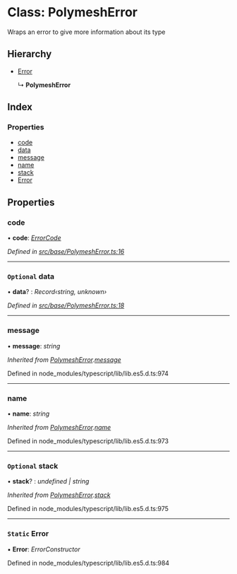 # Class: PolymeshError

Wraps an error to give more information about its type

## Hierarchy

* [Error](polymesherror.md#static-error)

  ↳ **PolymeshError**

## Index

### Properties

* [code](polymesherror.md#code)
* [data](polymesherror.md#optional-data)
* [message](polymesherror.md#message)
* [name](polymesherror.md#name)
* [stack](polymesherror.md#optional-stack)
* [Error](polymesherror.md#static-error)

## Properties

###  code

• **code**: *[ErrorCode](../enums/errorcode.md)*

*Defined in [src/base/PolymeshError.ts:16](https://github.com/PolymathNetwork/polymesh-sdk/blob/0827a10/src/base/PolymeshError.ts#L16)*

___

### `Optional` data

• **data**? : *Record‹string, unknown›*

*Defined in [src/base/PolymeshError.ts:18](https://github.com/PolymathNetwork/polymesh-sdk/blob/0827a10/src/base/PolymeshError.ts#L18)*

___

###  message

• **message**: *string*

*Inherited from [PolymeshError](polymesherror.md).[message](polymesherror.md#message)*

Defined in node_modules/typescript/lib/lib.es5.d.ts:974

___

###  name

• **name**: *string*

*Inherited from [PolymeshError](polymesherror.md).[name](polymesherror.md#name)*

Defined in node_modules/typescript/lib/lib.es5.d.ts:973

___

### `Optional` stack

• **stack**? : *undefined | string*

*Inherited from [PolymeshError](polymesherror.md).[stack](polymesherror.md#optional-stack)*

Defined in node_modules/typescript/lib/lib.es5.d.ts:975

___

### `Static` Error

▪ **Error**: *ErrorConstructor*

Defined in node_modules/typescript/lib/lib.es5.d.ts:984
